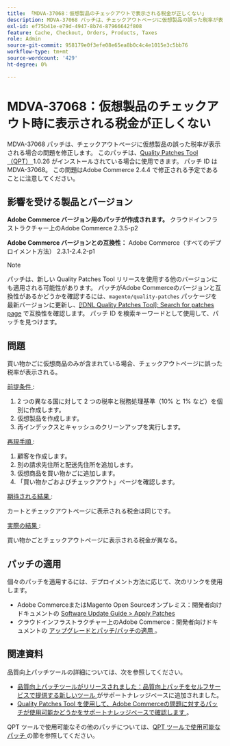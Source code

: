 ```yaml
---
title: 「MDVA-37068：仮想製品のチェックアウトで表示される税金が正しくない」
description: MDVA-37068 パッチは、チェックアウトページに仮想製品の誤った税率が表示される場合の問題を修正します。 このパッチは、[Quality Patches Tool （QPT） ] （/help/announcements/adobe-commerce-announcements/magento-quality-patches-released-new-tool-to-self-serve-quality-patches.md） 1.0.26 がインストールされている場合に利用できます。 パッチ ID は MDVA-37068。 この問題はAdobe Commerce 2.4.4 で修正される予定であることに注意してください。
exl-id: ef75b41e-e79d-4947-8b74-87966642f808
feature: Cache, Checkout, Orders, Products, Taxes
role: Admin
source-git-commit: 958179e0f3efe08e65ea8b0c4c4e1015e3c5bb76
workflow-type: tm+mt
source-wordcount: '429'
ht-degree: 0%

---
```


# MDVA-37068：仮想製品のチェックアウト時に表示される税金が正しくない

MDVA-37068 パッチは、チェックアウトページに仮想製品の誤った税率が表示される場合の問題を修正します。 このパッチは、[Quality Patches Tool （QPT） ](/help/announcements/adobe-commerce-announcements/magento-quality-patches-released-new-tool-to-self-serve-quality-patches.md)1.0.26 がインストールされている場合に使用できます。 パッチ ID は MDVA-37068。 この問題はAdobe Commerce 2.4.4 で修正される予定であることに注意してください。

## 影響を受ける製品とバージョン

**Adobe Commerce バージョン用のパッチが作成されます。**
クラウドインフラストラクチャー上のAdobe Commerce 2.3.5-p2

**Adobe Commerce バージョンとの互換性：**
Adobe Commerce（すべてのデプロイメント方法） 2.3.1-2.4.2-p1

>[!NOTE]
>
>パッチは、新しい Quality Patches Tool リリースを使用する他のバージョンにも適用される可能性があります。 パッチがAdobe Commerceのバージョンと互換性があるかどうかを確認するには、`magento/quality-patches` パッケージを最新バージョンに更新し、[[!DNL Quality Patches Tool]: Search for patches page](https://devdocs.magento.com/quality-patches/tool.html#patch-grid) で互換性を確認します。 パッチ ID を検索キーワードとして使用して、パッチを見つけます。

## 問題

買い物かごに仮想商品のみが含まれている場合、チェックアウトページに誤った税率が表示される。

<u> 前提条件 </u>:

1. 2 つの異なる国に対して 2 つの税率と税務処理基準（10% と 1% など）を個別に作成します。
1. 仮想製品を作成します。
1. 再インデックスとキャッシュのクリーンアップを実行します。

<u> 再現手順 </u>:

1. 顧客を作成します。
1. 別の請求先住所と配送先住所を追加します。
1. 仮想商品を買い物かごに追加します。
1. 「買い物かごおよびチェックアウト」ページを確認します。

<u> 期待される結果 </u>:

カートとチェックアウトページに表示される税金は同じです。

<u> 実際の結果 </u>:

買い物かごとチェックアウトページに表示される税金が異なる。

## パッチの適用

個々のパッチを適用するには、デプロイメント方法に応じて、次のリンクを使用します。

* Adobe CommerceまたはMagento Open Sourceオンプレミス：開発者向けドキュメントの [Software Update Guide > Apply Patches](https://devdocs.magento.com/guides/v2.4/comp-mgr/patching/mqp.html)
* クラウドインフラストラクチャー上のAdobe Commerce：開発者向けドキュメントの [ アップグレードとパッチ/パッチの適用 ](https://devdocs.magento.com/cloud/project/project-patch.html)。

## 関連資料

品質向上パッチツールの詳細については、次を参照してください。

* [ 品質向上パッチツールがリリースされました：品質向上パッチをセルフサービスで提供する新しいツール ](/help/announcements/adobe-commerce-announcements/magento-quality-patches-released-new-tool-to-self-serve-quality-patches.md) がサポートナレッジベースに追加されました。
* [Quality Patches Tool を使用して、Adobe Commerceの問題に対するパッチが使用可能かどうかをサポートナレッジベースで確認します ](/help/support-tools/patches-available-in-qpt-tool/check-patch-for-magento-issue-with-magento-quality-patches.md)。

QPT ツールで使用可能なその他のパッチについては、[QPT ツールで使用可能なパッチ ](https://support.magento.com/hc/en-us/sections/360010506631-Patches-available-in-QPT-tool-) の節を参照してください。
